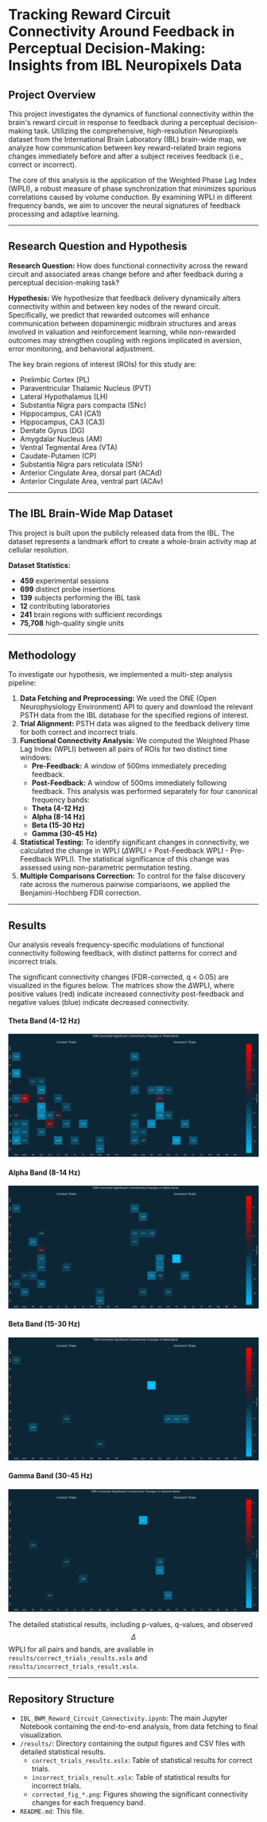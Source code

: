 # Tracking Reward Circuit Connectivity Around Feedback in Perceptual Decision-Making: Insights from IBL Neuropixels Data

## Project Overview

This project investigates the dynamics of functional connectivity within the brain's reward circuit in response to feedback during a perceptual decision-making task. Utilizing the comprehensive, high-resolution Neuropixels dataset from the International Brain Laboratory (IBL) brain-wide map, we analyze how communication between key reward-related brain regions changes immediately before and after a subject receives feedback (i.e., correct or incorrect).

The core of this analysis is the application of the Weighted Phase Lag Index (WPLI), a robust measure of phase synchronization that minimizes spurious correlations caused by volume conduction. By examining WPLI in different frequency bands, we aim to uncover the neural signatures of feedback processing and adaptive learning.

---

## Research Question and Hypothesis

**Research Question:** How does functional connectivity across the reward circuit and associated areas change before and after feedback during a perceptual decision-making task?

**Hypothesis:** We hypothesize that feedback delivery dynamically alters connectivity within and between key nodes of the reward circuit. Specifically, we predict that rewarded outcomes will enhance communication between dopaminergic midbrain structures and areas involved in valuation and reinforcement learning, while non-rewarded outcomes may strengthen coupling with regions implicated in aversion, error monitoring, and behavioral adjustment.

The key brain regions of interest (ROIs) for this study are:
* Prelimbic Cortex (PL)
* Paraventricular Thalamic Nucleus (PVT)
* Lateral Hypothalamus (LH)
* Substantia Nigra pars compacta (SNc)
* Hippocampus, CA1 (CA1)
* Hippocampus, CA3 (CA3)
* Dentate Gyrus (DG)
* Amygdalar Nucleus (AM)
* Ventral Tegmental Area (VTA)
* Caudate-Putamen (CP)
* Substantia Nigra pars reticulata (SNr)
* Anterior Cingulate Area, dorsal part (ACAd)
* Anterior Cingulate Area, ventral part (ACAv)

---

## The IBL Brain-Wide Map Dataset

This project is built upon the publicly released data from the IBL. The dataset represents a landmark effort to create a whole-brain activity map at cellular resolution.

**Dataset Statistics:**
* **459** experimental sessions
* **699** distinct probe insertions
* **139** subjects performing the IBL task
* **12** contributing laboratories
* **241** brain regions with sufficient recordings
* **75,708** high-quality single units

---

## Methodology

To investigate our hypothesis, we implemented a multi-step analysis pipeline:

1.  **Data Fetching and Preprocessing:** We used the ONE (Open Neurophysiology Environment) API to query and download the relevant PSTH data from the IBL database for the specified regions of interest.
2.  **Trial Alignment:** PSTH data was aligned to the feedback delivery time for both correct and incorrect trials.
3.  **Functional Connectivity Analysis:** We computed the Weighted Phase Lag Index (WPLI) between all pairs of ROIs for two distinct time windows:
    * **Pre-Feedback:** A window of 500ms immediately preceding feedback.
    * **Post-Feedback:** A window of 500ms immediately following feedback.
    This analysis was performed separately for four canonical frequency bands:
    * **Theta (4-12 Hz)**
    * **Alpha (8-14 Hz)**
    * **Beta (15-30 Hz)**
    * **Gamma (30-45 Hz)**
4.  **Statistical Testing:** To identify significant changes in connectivity, we calculated the change in WPLI ($\Delta$WPLI = Post-Feedback WPLI - Pre-Feedback WPLI). The statistical significance of this change was assessed using non-parametric permutation testing.
5.  **Multiple Comparisons Correction:** To control for the false discovery rate across the numerous pairwise comparisons, we applied the Benjamini-Hochberg FDR correction.

---

## Results

Our analysis reveals frequency-specific modulations of functional connectivity following feedback, with distinct patterns for correct and incorrect trials.

The significant connectivity changes (FDR-corrected, q < 0.05) are visualized in the figures below. The matrices show the $\Delta$WPLI, where positive values (red) indicate increased connectivity post-feedback and negative values (blue) indicate decreased connectivity.

#### Theta Band (4-12 Hz)
![Significant connectivity changes in the Theta band](results/corrected_fig_theta.png)

#### Alpha Band (8-14 Hz)
![Significant connectivity changes in the Alpha band](results/corrected_fig_alpha.png)

#### Beta Band (15-30 Hz)
![Significant connectivity changes in the Beta band](results/corrected_fig_beta.png)

#### Gamma Band (30-45 Hz)
![Significant connectivity changes in the Gamma band](results/corrected_fig_gamma.png)

The detailed statistical results, including p-values, q-values, and observed $$\Delta$$WPLI for all pairs and bands, are available in `results/correct_trials_results.xslx` and `results/incorrect_trials_result.xslx`.

---

## Repository Structure

* `IBL_BWM_Reward_Circuit_Connectivity.ipynb`: The main Jupyter Notebook containing the end-to-end analysis, from data fetching to final visualization.
* `/results/`: Directory containing the output figures and CSV files with detailed statistical results.
    * `correct_trials_results.xslx`: Table of statistical results for correct trials.
    * `incorrect_trials_result.xslx`: Table of statistical results for incorrect trials.
    * `corrected_fig_*.png`: Figures showing the significant connectivity changes for each frequency band.
* `README.md`: This file.

